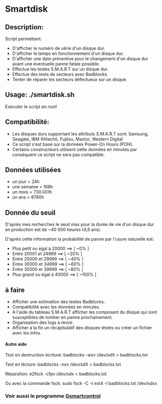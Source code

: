 # Smartdisk
## Description:
Script permettant:
- D'afficher le numéro de série d'un disque dur.
- D'afficher le temps en fonctionnement d'un disque dur.
- D'afficher une date préventive pour le changement d'un disque dur avant une éventuelle panne fatale possible.
- Effectue les testes S.M.A.R.T sur un disque dur.
- Effectue des tests de secteurs avec Badblocks.
- Tenter de réparer les secteurs défectueux sur un disque.

## Usage: ./smartdisk.sh
Exécuter le script en root!

## Compatibilité:
- Les disques durs supportant les attributs S.M.A.R.T sont:
Samsung, Seagate, IBM (Hitachi), Fujitsu, Maxtor, Western Digital
- Ce script s'est basé sur la données Power-On Hours (POH).
- Certains constructeurs utilisent cette données en minutes
par conséquent ce script ne sera pas compatible.

Données utilisées
-------------------
- un jour = 24h
- une semaine = 168h
- un mois = 730.001h
- un ans = 8760h

Donnée du seuil
------------------
<p>D'après mes recherches le seuil max pour la durée de vie d'un disque dur en production est de ~40 000 heures (4,6 ans).</p>
<p>D'après cette information la probabilité de panne par l'usure naturelle est:</p>

- Plus petit ou égal à 20000 ==> [ ~0% ]
- Entre 20001 et 24999 ==> [ ~20% ]
- Entre 25000 et 29999 ==> [ ~40% ]
- Entre 30000 et 34999 ==> [ ~60% ]
- Entre 35000 et 39999 ==> [ ~80% ]
- Plus grand ou égal à 40000 ==> [ ~100% ]

## à faire
* Afficher une estimation des testes Badblocks.
* Compatibilité avec les données en minutes.
* A l'aide du tableau S.M.A.R.T afficher les composant du disque qui sont susceptibles de tomber en panne prochainement.
* Organisation des logs à revoir.
* Afficher à la fin un récapitulatif des disques téstés ou créer un fichier avec les infos.

#### Autre aide
Test en destruction écriture:
badblocks -wsv /dev/sdX > badblocks.txt

Test en lécture:
badblocks -nsv /dev/sdX > badblocks.txt

Réparation:
e2fsck -cfpv /dev/sdx  < badblocks.txt

Ou avec la commande fsck:
sudo fsck -C -t ext4 -l badblocks.txt /dev/sdxx

### Voir aussi le programme [Gsmartcontrol](https://gsmartcontrol.sourceforge.io/home/)
